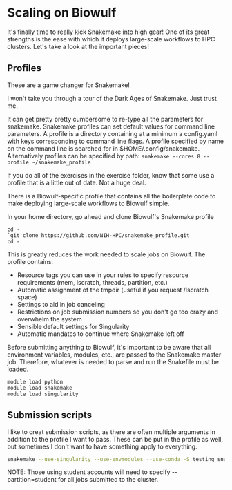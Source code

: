 # Scaling on Biowulf

It's finally time to really kick Snakemake into high gear! One of its great strengths is the ease with which it deploys large-scale
workflows to HPC clusters. Let's take a look at the important pieces!

## Profiles

These are a game changer for Snakemake!

I won't take you through a tour of the Dark Ages of Snakemake. Just trust me.

It can get pretty pretty cumbersome to re-type all the parameters for snakemake. Snakemake profiles can set default values for command line parameters. A profile is a directory containing at a minimum a config.yaml with keys corresponding to command line flags. 
A profile specified by name on the command line is searched for in $HOME/.config/snakemake. Alternatively profiles can be specified by path: 
`snakemake --cores 8 --profile ~/snakemake_profile`

If you do all of the exercises in the exercise folder, know that some use a profile that is a little out of date. Not a huge deal.

There is a Biowulf-specific profile that contains all the boilerplate code to make deploying large-scale workflows to Biowulf simple.

In your home directory, go ahead and clone Biowulf's Snakemake profile
```
cd ~
`git clone https://github.com/NIH-HPC/snakemake_profile.git
cd -
```

This is greatly reduces the work needed to scale jobs on Biowulf. The profile contains:
- Resource tags you can use in your rules to specify resource requirements (mem, lscratch, threads, partition, etc.)
- Automatic assignment of the tmpdir (useful if you request /lscratch space)
- Settings to aid in job canceling
- Restrictions on job submission numbers so you don't go too crazy and overwhelm the system
- Sensible default settings for Singularity
- Automatic mandates to continue where Snakemake left off

Before submitting anything to Biowulf, it's important to be aware that all environment variables, modules, etc., are passed 
to the Snakemake master job. Therefore, whatever is needed to parse and run the Snakefile must be loaded.
```snakemake
module load python
module load snakemake
module load singularity
```

## Submission scripts

I like to creat submission scripts, as there are often multiple arguments in addition to the profile I want to pass. These can be put in the profile as well, but sometimes I don't want to have something apply to everything. 

```bash
snakemake --use-singularity --use-envmodules --use-conda -S testing_snakefile
```

NOTE: Those using student accounts will need to specify --partition=student for all jobs submitted to the cluster.

